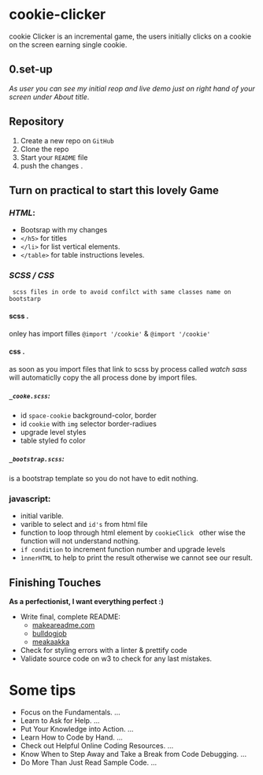 # cookie-clicker
cookie Clicker is an incremental game, the users initially clicks on a cookie on the screen earning single cookie.

## 0.set-up 

_As user you can see my initial reop and live demo just on right hand of your screen under *About* title_.

## Repository 

1. Create a new repo on ``GitHub`` 
2. Clone the repo
3. Start your `README` file
4. push the changes .
   

## Turn on practical to start this lovely Game 

### *HTML*:
* Bootsrap with my changes 
* `</h5>` for titles 
* `</li>` for list vertical elements.
* `</table>` for table instructions leveles. 

### *SCSS / CSS*
     scss files in orde to avoid confilct with same classes name on bootstarp 
  #### scss .

  onley has  import filles `@import '/cookie'` & `@import '/cookie'`

  #### css . 

  as soon as you import files that link to scss by process called *watch sass* will automaticlly copy the all  process done by import files.

  ##### `_cooke.scss`:
  * id `space-cookie` background-color, border
  * id `cookie` with `img` selector border-radiues 
  * upgrade level styles
  * table styled fo color 


  ##### `_bootstrap.scss`:
  is a bootstrap template so you do not have to edit nothing.


  ### javascript:
  * initial varible.
  * varible to select and `id's` from html file
  * function to loop through html element by `cookieClick ` other wise the function will not understand nothing.
  * `if condition` to increment function number and upgrade levels
  * `ìnnerHTML` to help to print the result otherwise we cannot see our result.

##  Finishing Touches

__As a perfectionist, I want everything perfect :)__

- Write final, complete README:
  - [makeareadme.com](https://www.makeareadme.com/)
  - [bulldogjob](https://bulldogjob.com/news/449-how-to-write-a-good-readme-for-your-github-project)
  - [meakaakka](https://medium.com/@meakaakka/a-beginners-guide-to-writing-a-kickass-readme-7ac01da88ab3)
- Check for styling errors with a linter & prettify code
- Validate source code on w3 to check for any last mistakes.


# Some tips
- Focus on the Fundamentals. ...
- Learn to Ask for Help. ...
- Put Your Knowledge into Action. ...
- Learn How to Code by Hand. ...
- Check out Helpful Online Coding Resources. ...
- Know When to Step Away and Take a Break from Code Debugging. ...
- Do More Than Just Read Sample Code. ...